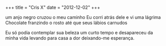 +++
title = "Cris X"
date = "2012-12-02"
+++

um anjo negro
cruzou o meu caminho
Eu corri atrás dele e vi uma lágrima
Chocolate franzindo o rosto
até que seus lábios carnudos
 
 
Eu só podia contemplar sua beleza 
um curto tempo
e desapareceu da minha vida
levando para casa a dor
deixando-me esperança.
